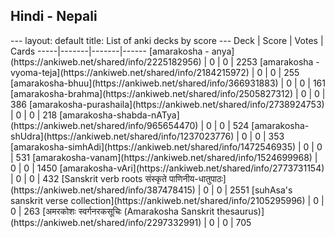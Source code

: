 <h2>Hindi  -  Nepali</h2>
---
layout: default
title: List of anki decks by score
---
Deck | Score | Votes | Cards
-----|-------|-------|------
[amarakosha - anya](https://ankiweb.net/shared/info/2225182956) | 0 | 0 | 2253
[amarakosha - vyoma-teja](https://ankiweb.net/shared/info/2184215972) | 0 | 0 | 255
[amarakosha-bhuu](https://ankiweb.net/shared/info/366931883) | 0 | 0 | 161
[amarakosha-brahma](https://ankiweb.net/shared/info/2505827312) | 0 | 0 | 386
[amarakosha-purashaila](https://ankiweb.net/shared/info/2738924753) | 0 | 0 | 218
[amarakosha-shabda-nATya](https://ankiweb.net/shared/info/965654470) | 0 | 0 | 524
[amarakosha-shUdra](https://ankiweb.net/shared/info/1237023776) | 0 | 0 | 353
[amarakosha-simhAdi](https://ankiweb.net/shared/info/1472546935) | 0 | 0 | 531
[amarakosha-vanam](https://ankiweb.net/shared/info/1524699968) | 0 | 0 | 1450
[amarakosha-vAri](https://ankiweb.net/shared/info/2773731154) | 0 | 0 | 432
[Sanskrit verb roots संस्कृते पाणिनीय-धातुपाठः](https://ankiweb.net/shared/info/387478415) | 0 | 0 | 2551
[suhAsa's sanskrit verse collection](https://ankiweb.net/shared/info/2105295996) | 0 | 0 | 263
[‌अमरकोशः स्वर्गनरकसूचिः (Amarakosha Sanskrit thesaurus)](https://ankiweb.net/shared/info/2297332991) | 0 | 0 | 705
